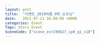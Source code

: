 ```yaml
---
layout: post
title:  "이벤트_2019여름_0화_오프닝"
date:   2021-07-21 16:00:00 +0000
categories: Event
Tags: Story Event
SceneCode: ["scene_evt190627_cp0_q1_s10"]
---
```

